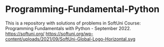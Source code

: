 # Programming-Fundamental-Python
This is a repository with solutions of problems in SoftUni Course: Programming Fundamentals with Python - September 2022.
https://softuni.org/
https://softuni.org/wp-content/uploads/2021/09/SoftUni-Global-Logo-Horizontal.svg

